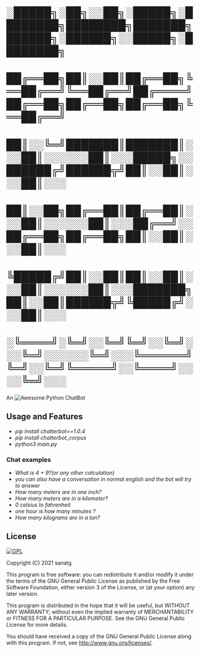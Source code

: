 
# ░█████╗░██╗░░██╗░█████╗░████████╗████████╗███████╗██████╗░██████╗░░█████╗░████████╗
# ██╔══██╗██║░░██║██╔══██╗╚══██╔══╝╚══██╔══╝██╔════╝██╔══██╗██╔══██╗██╔══██╗╚══██╔══╝
# ██║░░╚═╝███████║███████║░░░██║░░░░░░██║░░░█████╗░░██████╔╝██████╦╝██║░░██║░░░██║░░░
# ██║░░██╗██╔══██║██╔══██║░░░██║░░░░░░██║░░░██╔══╝░░██╔══██╗██╔══██╗██║░░██║░░░██║░░░
# ╚█████╔╝██║░░██║██║░░██║░░░██║░░░░░░██║░░░███████╗██║░░██║██████╦╝╚█████╔╝░░░██║░░░
# ░╚════╝░╚═╝░░╚═╝╚═╝░░╚═╝░░░╚═╝░░░░░░╚═╝░░░╚══════╝╚═╝░░╚═╝╚═════╝░░╚════╝░░░░╚═╝░░░

An ![Awesome](https://cdn.rawgit.com/sindresorhus/awesome/d7305f38d29fed78fa85652e3a63e154dd8e8829/media/badge.svg) Python ChatBot
## Usage and Features

* _pip install chatterbot==1.0.4_
* _pip install chatterbot_corpus_
* _python3 main.py_

### Chat examples


* _What is 4 + 9?(or any other calculation)_
* _you can also have a conversation in normal english and the bot will try to answer_
* _How many meters are in one inch?_
* _How many meters are in a kilometer?_
* _0 celsius to fahrenheit_
* _one hour is how many minutes ?_
* _How many kilograms are in a ton?_


## License

[![GPL](https://licensebuttons.net/l/GPL/2.0/88x62.png)](./LICENSE.md)

Copyright (C) 2021  sanatg

This program is free software: you can redistribute it and/or modify
it under the terms of the GNU General Public License as published by
the Free Software Foundation, either version 3 of the License, or
(at your option) any later version.

This program is distributed in the hope that it will be useful,
but WITHOUT ANY WARRANTY; without even the implied warranty of
MERCHANTABILITY or FITNESS FOR A PARTICULAR PURPOSE.  See the
GNU General Public License for more details.

You should have received a copy of the GNU General Public License
along with this program.  If not, see <http://www.gnu.org/licenses/>.

